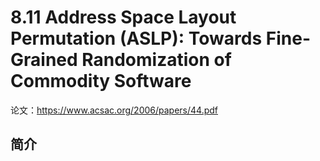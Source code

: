 # 8.11 Address Space Layout Permutation (ASLP): Towards Fine-Grained Randomization of Commodity Software


论文：https://www.acsac.org/2006/papers/44.pdf

## 简介

